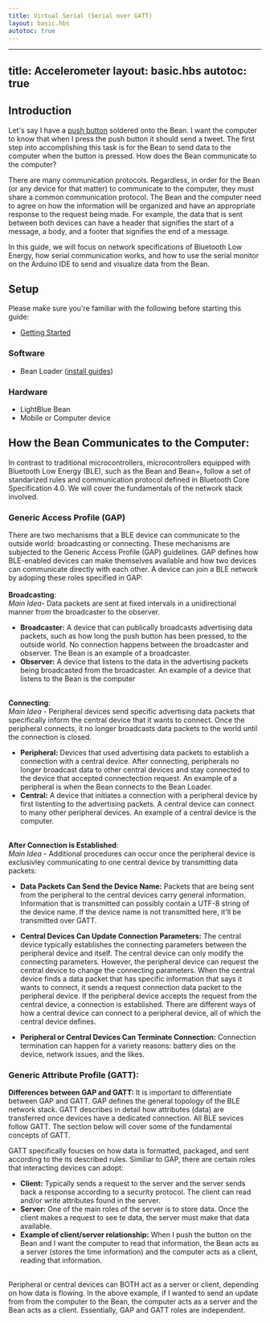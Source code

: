 ```yaml
---
title: Virtual Serial (Serial over GATT)
layout: basic.hbs
autotoc: true
---
```

---
title: Accelerometer
layout: basic.hbs
autotoc: true
---

## Introduction
Let's say I have a [push button](https://www.sparkfun.com/products/97) soldered onto the Bean. I want the computer to know that when I press the push button it should send a tweet. The first step into accomplishing this task is for the Bean to send data to the computer when the button is pressed. How does the Bean communicate to the computer? 

There are many communication protocols. Regardless, in order for the Bean (or any device for that matter) to communicate to the computer, they must share a common communication protocol. The Bean and the computer need to agree on how the information will be organized and have an appropriate response to the request being made. For example, the data that is sent between both devices can have a header that signifies the start of a message, a body, and a footer that signifies the end of a message.

In this guide, we will focus on network specifications of Bluetooth Low Energy, how serial communication works, and how to use the serial monitor on the Arduino IDE to send and visualize data from the Bean. 

## Setup

Please make sure you're familiar with the following before starting this guide:

* [Getting Started](#)

### Software

* Bean Loader ([install guides](#))

### Hardware

* LightBlue Bean
* Mobile or Computer device

## How the Bean Communicates to the Computer: 

In contrast to traditional microcontrollers, microcontrollers equipped with Bluetooth Low Energy (BLE), such as the Bean and Bean+, follow a set of standarized rules and communication protocol defined in Bluetooth Core Specification 4.0. We will cover the fundamentals of the network stack involved. 

### Generic Access Profile (GAP)
There are two mechanisms that a BLE device can communicate to the outside world: broadcasting or connecting. These mechanisms are subjected to the Generic Access Profile (GAP) guidelines. GAP defines how BLE-enabled devices can make themselves available and how two devices can communicate directly with each other.  A device can join a BLE network by adoping these roles specified in GAP: <br><br>
__Broadcasting__: <br>
_Main Idea_- Data packets are sent at fixed intervals in a unidirectional manner from the broadcaster to the observer. 
* __Broadcaster:__ A device that can publically broadcasts advertising data packets, such as how long the push button has been pressed, to the outside world.  No connection happens between the broadcaster and observer.  The Bean is an example of a broadcaster.
* __Observer:__  A device that listens to the data in the advertising packets being broadcasted from the broadcaster. An example of a device that listens to the Bean is the computer<br><br>

__Connecting__: <br>
_Main Idea_ - Peripheral devices send specific advertising data packets that specifically inform the central device that it wants to connect. Once the peripheral connects, it no longer broadcasts data packets to the world until the connection is closed. 
* __Peripheral:__ Devices that used advertising data packets to establish a connection with a central device. After connecting, peripherals no longer broadcast data to other central devices and stay connected to the device that accepted connectection request.  An example of a peripheral is when the Bean connects to the Bean Loader.  
* __Central:__ A device that initiates a connection with a peripheral device by first listenting to the advertising packets. A central device can connect to many other peripheral devices. An example of a central device is the computer.<br><br>

__After Connection is Established__: <br>
_Main Idea_ - Additional procedures can occur once the peripheral device is exclusivley communicating to one central device by transmitting data packets: 

* __Data Packets Can Send the Device Name:__
Packets that are being sent from the peripheral to the central devices carry general information.  Information that is transmitted can possibly contain a UTF-8 string of the device name. If the device name is not transmitted here, it'll be transmitted over GATT. 

* __Central Devices Can Update Connection Parameters:__ The central device typically establishes the connecting parameters between the peripheral device and itself.  The central device can only modify the connecting parameters.  However, the peripheral device can request the central device to change the connecting parameters. When the central device finds a data packet that has specific information that says it wants to connect, it sends a request connection data packet to the peripheral device.  If the peripheral device accepts the request from the central device, a connection is established.  There are different ways of how a central device can connect to a peripheral device, all of which the central device defines. 

* __Peripheral or Central Devices Can Terminate Connection:__ Connection termination can happen for a variety reasons: battery dies on the device, network issues,  and the likes. 

### Generic Attribute Profile (GATT):

__Differences between GAP and GATT:__
It is important to differentiate between GAP and GATT. GAP defines the general topology of the BLE network stack. GATT describes in detail how attributes (data) are transferred once devices have a dedicated connection.  All BLE sevices follow GATT. The section below will cover some of the fundamental concepts of GATT.

GATT specifically foucses on how data is formatted, packaged, and sent according to the its described rules. Similiar to GAP, there are certain roles that interacting devices can adopt:
* __Client:__ Typically sends a request to the server and the server sends back a response according to a security protocol.  The client can read and/or write attributes found in the server. 
* __Server:__ One of the main roles of the server is to store data. Once the client makes a request to see te data, the server must make that data available. 
* __Example of client/server relationship:__ When I push the button on the Bean and I want the computer to read that information, the Bean acts as a server (stores the time information) and the computer acts as a client, reading that information. <br><br>

Peripheral or central devices can BOTH act as a server or client, depending on how data is flowing.  In the above example, if I wanted to send an update from from the computer to the Bean, the computer acts as a server and the Bean acts as a client.  Essentially, GAP and GATT roles are independent. 


